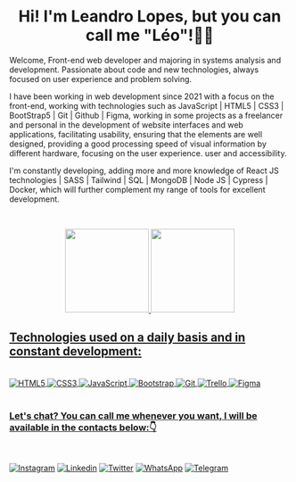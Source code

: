 <h1 align="center">Hi! I'm Leandro Lopes, but you can call me "Léo"!👨‍💻</h1>

<p>Welcome, Front-end web developer and majoring in systems analysis and development. Passionate about code and new technologies, always focused on user experience and problem solving.

I have been working in web development since 2021 with a focus on the front-end, working with technologies such as JavaScript | HTML5 | CSS3 | BootStrap5 | Git | Github | Figma, working in some projects as a freelancer and personal in the development of website interfaces and web applications, facilitating usability, ensuring that the elements are well designed, providing a good processing speed of visual information by different hardware, focusing on the user experience. user and accessibility.

I'm constantly developing, adding more and more knowledge of React JS technologies | SASS | Tailwind | SQL | MongoDB | Node JS | Cypress | Docker, which will further complement my range of tools for excellent development.</p><br/>

<div align="center">
  <a href="https://github.com/Leandrocls">
    <img height="150em" src="https://github-readme-stats.vercel.app/api?username=Leandrocls&show_icons=true&theme=dark&include_all_commits=true&count_private=true"/>
    <img height="150em" src="https://github-readme-stats.vercel.app/api/top-langs/?username=Leandrocls&layout=compact&langs_count=7&theme=dark"/>
</div>

<h2>Technologies used on a daily basis and in constant development:</h2>

<div style="Display: inline_block"><br/>
    <img align="center" alt="HTML5" SRC="https://img.shields.io/badge/HTML5-E34F26?style=for-the-badge&logo=html5&logoColor=white"/>
    <img align="center" alt="CSS3" SRC="https://img.shields.io/badge/CSS3-1572B6?style=for-the-badge&logo=css3&logoColor=white"/>
    <img align="center" alt="JavaScript" SRC="https://img.shields.io/badge/JavaScript-F7DF1E?style=for-the-badge&logo=javascript&logoColor=black"/>
    <img align="center" alt="Bootstrap" SRC="https://img.shields.io/badge/Bootstrap-563D7C?style=for-the-badge&logo=bootstrap&logoColor=white"/>
    <img align="center" alt="Git" SRC="https://img.shields.io/badge/GIT-E44C30?style=for-the-badge&logo=git&logoColor=white"/>
    <img align="center" alt="Trello" SRC="https://img.shields.io/badge/Trello-0052CC?style=for-the-badge&logo=trello&logoColor=white"/>
    <img align="center" alt="Figma" SRC="https://img.shields.io/badge/Figma-F24E1E?style=for-the-badge&logo=figma&logoColor=white"/>
</div><br/>

<h3>Let's chat? You can call me whenever you want, I will be available in the contacts below:👇</h3></br>

[![Instagram](https://img.shields.io/badge/Instagram-E4405F?style=for-the-badge&logo=instagram&logoColor=white)](https://www.instagram.com/leandrocls/)
[![Linkedin](https://img.shields.io/badge/LinkedIn-0077B5?style=for-the-badge&logo=linkedin&logoColor=white)](https://www.linkedin.com/in/leandro-campos-lopes/)
[![Twitter](https://img.shields.io/badge/Twitter-1DA1F2?style=for-the-badge&logo=twitter&logoColor=white)](https://twitter.com/Leandro_cls)
[![WhatsApp](https://img.shields.io/badge/WhatsApp-25D366?style=for-the-badge&logo=whatsapp&logoColor=white)](https://api.whatsapp.com/send?phone=5581989849555&text=Ol%C3%A1%2C%20estou%20entrando%20em%20contato%20atrav%C3%A9s%20do%20GitHub.)
[![Telegram](https://img.shields.io/badge/Telegram-2CA5E0?style=for-the-badge&logo=telegram&logoColor=white)](https://t.me/Leandrocls)



